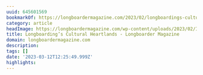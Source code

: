 ```yaml
---
uuid: 645601569
bookmarkOf: https://longboardermagazine.com/2023/02/longboardings-cultural-heartlands/
category: article
headImage: https://longboardermagazine.com/wp-content/uploads/2023/02/Imsouane_@imsouanesurfhouse.jpg
title: Longboarding’s Cultural Heartlands - Longboarder Magazine
domain: longboardermagazine.com
description: 
tags: []
date: '2023-03-12T12:25:49.999Z'
highlights: 
---
```




